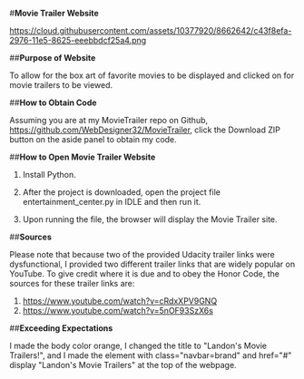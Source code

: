 #**Movie Trailer Website**

https://cloud.githubusercontent.com/assets/10377920/8662642/c43f8efa-2976-11e5-8625-eeebbdcf25a4.png

##**Purpose of Website**

To allow for the box art of favorite movies to be displayed and clicked on for movie trailers to be viewed.

##**How to Obtain Code**

Assuming you are at my MovieTrailer repo on Github, https://github.com/WebDesigner32/MovieTrailer, click the Download ZIP button on the aside panel to obtain my code.

##**How to Open Movie Trailer Website**

1. Install Python.

2. After the project is downloaded, open the project file entertainment_center.py in IDLE and then run it.

3. Upon running the file, the browser will display the Movie Trailer site.

##**Sources**

Please note that because two of the provided Udacity trailer links were dysfunctional, I provided two
different trailer links that are widely popular on YouTube. To give credit where it is due and to obey
the Honor Code, the sources for these trailer links are:

1. https://www.youtube.com/watch?v=cRdxXPV9GNQ
2. https://www.youtube.com/watch?v=5nOF93SzX6s

##**Exceeding Expectations**

I made the body color orange, I changed the title to "Landon's Movie Trailers!", and I made the element with class="navbar=brand" and href="#" display "Landon's Movie Trailers"
at the top of the webpage.

